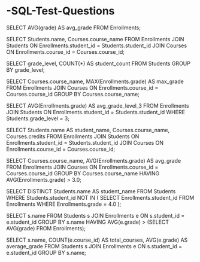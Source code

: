 # -SQL-Test-Questions
SELECT AVG(grade)  AS avg_grade
FROM Enrollments;

SELECT Students.name, Courses.course_name
FROM Enrollments
JOIN Students ON Enrollments.student_id = Students.student_id
JOIN Courses ON Enrollments.course_id = Courses.course_id;

SELECT grade_level, COUNT(*) AS student_count
FROM Students
GROUP BY grade_level;

SELECT Courses.course_name, MAX(Enrollments.grade) AS max_grade
FROM Enrollments
JOIN Courses ON Enrollments.course_id = Courses.course_id
GROUP BY Courses.course_name;

SELECT AVG(Enrollments.grade) AS avg_grade_level_3
FROM Enrollments
JOIN Students ON Enrollments.student_id = Students.student_id
WHERE Students.grade_level = 3;

SELECT Students.name AS student_name, Courses.course_name, Courses.credits
FROM Enrollments
JOIN Students ON Enrollments.student_id = Students.student_id
JOIN Courses ON Enrollments.course_id = Courses.course_id;

SELECT Courses.course_name, AVG(Enrollments.grade) AS avg_grade
FROM Enrollments
JOIN Courses ON Enrollments.course_id = Courses.course_id
GROUP BY Courses.course_name
HAVING AVG(Enrollments.grade) > 3.0;

SELECT DISTINCT Students.name AS student_name
FROM Students
WHERE Students.student_id NOT IN (
    SELECT Enrollments.student_id
    FROM Enrollments
    WHERE Enrollments.grade = 4.0
);

SELECT s.name
FROM Students s
JOIN Enrollments e ON s.student_id = e.student_id
GROUP BY s.name
HAVING AVG(e.grade) > (SELECT AVG(grade) FROM Enrollments);

SELECT s.name, 
       COUNT(e.course_id) AS total_courses, 
       AVG(e.grade) AS average_grade
FROM Students s
JOIN Enrollments e ON s.student_id = e.student_id
GROUP BY s.name;
